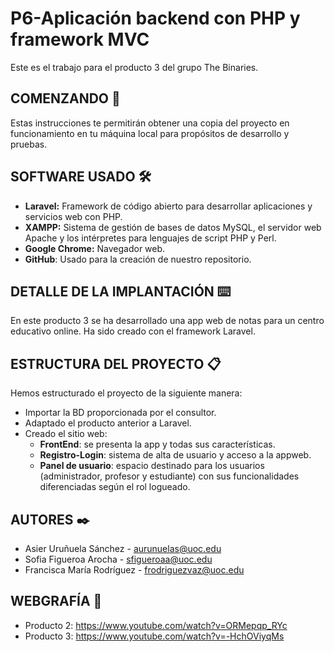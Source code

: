 # P6-Aplicación backend con PHP y framework MVC
Este es el trabajo para el producto 3 del grupo The Binaries.

## COMENZANDO 🚀
Estas instrucciones te permitirán obtener una copia del proyecto en funcionamiento en tu máquina local para propósitos de desarrollo y pruebas.

## SOFTWARE USADO 🛠️
- **Laravel:** Framework de código abierto para desarrollar aplicaciones y servicios web con PHP.
- **XAMPP:** Sistema de gestión de bases de datos MySQL, el servidor web Apache y los intérpretes para lenguajes de script PHP y Perl.
- **Google Chrome:** Navegador web.
- **GitHub**: Usado para la creación de nuestro repositorio.

## DETALLE DE LA IMPLANTACIÓN ⌨️
En este producto 3 se ha desarrollado una app web de notas para un centro educativo online. Ha sido creado con el framework Laravel. 

## ESTRUCTURA DEL PROYECTO 📋
Hemos estructurado el proyecto de la siguiente manera:
- Importar la BD proporcionada por el consultor.
- Adaptado el producto anterior a Laravel.
- Creado el sitio web:
  - **FrontEnd**: se presenta la app y todas sus características.
  - **Registro-Login**: sistema de alta de usuario y acceso a la appweb.
  - **Panel de usuario**: espacio destinado para los usuarios (administrador, profesor y estudiante) con sus funcionalidades diferenciadas según el rol logueado.

## AUTORES ✒️
-   Asier Uruñuela Sánchez -  [aurunuelas@uoc.edu](mailto:aurunuelas@uoc.edu)
-   Sofia Figueroa Arocha -  [sfigueroaa@uoc.edu](mailto:sfigueroaa@uoc.edu)
-   Francisca María Rodríguez - [frodriguezvaz@uoc.edu](mailto:frodriguezvaz@uoc.edu)

## WEBGRAFÍA 📖
- Producto 2: https://www.youtube.com/watch?v=ORMepqp_RYc
- Producto 3: https://www.youtube.com/watch?v=-HchOViyqMs
